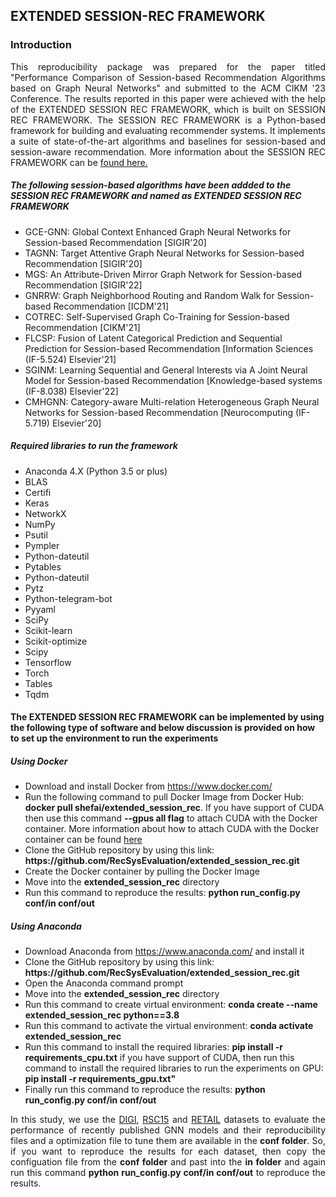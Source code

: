 <!DOCTYPE html>
<html>
<head>

</head>
<body>


<h2>EXTENDED SESSION-REC FRAMEWORK</h2>

<h3>Introduction</h3>
<p align="justify">This reproducibility package was prepared for the paper titled "Performance Comparison of Session-based Recommendation Algorithms based on Graph Neural Networks" and submitted to the ACM CIKM '23 Conference. 
The results reported in this paper were achieved with the help of the EXTENDED SESSION REC FRAMEWORK, which is built on SESSION REC FRAMEWORK. The SESSION REC FRAMEWORK is a 
Python-based framework for building and evaluating recommender systems. It implements a suite of state-of-the-art algorithms and baselines for session-based and 
session-aware recommendation. More information about the SESSION REC FRAMEWORK can be <a href="https://rn5l.github.io/session-rec/index.html">found here.</a></p>
<h5>The following session-based algorithms have been addded to the SESSION REC FRAMEWORK and named as EXTENDED SESSION REC FRAMEWORK</h5>
<ul>
  <li>GCE-GNN: Global Context Enhanced Graph Neural Networks for Session-based Recommendation [SIGIR'20]</li>
  <li>TAGNN: Target Attentive Graph Neural Networks for Session-based Recommendation [SIGIR'20]</li>
  <li>MGS: An Attribute-Driven Mirror Graph Network for Session-based Recommendation [SIGIR'22]</li>
  <li>GNRRW: Graph Neighborhood Routing and Random Walk for Session-based Recommendation [ICDM'21]</li>
  <li>COTREC: Self-Supervised Graph Co-Training for Session-based Recommendation [CIKM'21]</li>
  <li>FLCSP: Fusion of Latent Categorical Prediction and Sequential Prediction for Session-based Recommendation [Information Sciences (IF-5.524) Elsevier'21]</li>
  <li>SGINM: Learning Sequential and General Interests via A Joint Neural Model for Session-based Recommendation [Knowledge-based systems (IF-8.038) Elsevier'22]</li> 
  <li>CMHGNN: Category-aware Multi-relation Heterogeneous Graph Neural Networks for Session-based Recommendation [Neurocomputing (IF-5.719) Elsevier'20]</li>
</ul>
<h5>Required libraries to run the framework</h5>
<ul>
  <li>Anaconda 4.X (Python 3.5 or plus)</li>
  <li>BLAS</li>
  <li>Certifi</li>
  <li>Keras</li>
  <li>NetworkX</li>
  <li>NumPy</li>
  <li>Psutil</li>
  <li>Pympler</li>
  <li>Python-dateutil</li>
  <li>Pytables</li>
  <li>Python-dateutil</li>
  <li>Pytz</li>
  <li>Python-telegram-bot</li>
  <li>Pyyaml</li>
  <li>SciPy</li>
  <li>Scikit-learn</li>
  <li>Scikit-optimize</li>
  <li>Scipy</li>
  <li>Tensorflow</li>
  <li>Torch</li>
  <li>Tables </li>
  <li>Tqdm </li>
</ul>
  
<h4>The EXTENDED SESSION REC FRAMEWORK can be implemented by using the following type of software and below discussion is provided on how to set up the environment to run the experiments</h4>
  
<h5>Using Docker</h5>
<ul>
  <li>Download and install Docker from <a href="https://www.docker.com/">https://www.docker.com/</a></li>
  <li>Run the following command to pull Docker Image from Docker Hub: <strong>docker pull shefai/extended_session_rec</strong>. If you have support of CUDA then use this command  <strong>--gpus all flag</strong> to attach CUDA with 
      the Docker container. More information about how to attach CUDA with the Docker container can be found <a href="https://docs.docker.com/compose/gpu-support/">here</a> </li> 
  <li>Clone the GitHub repository by using this link: <strong>https://github.com/RecSysEvaluation/extended_session_rec.git</strong>
  <li>Create the Docker container by pulling the Docker Image</li>
  <li>Move into the <b>extended_session_rec</b> directory</li>
  <li>Run this command to reproduce the results: <strong>python run_config.py conf/in conf/out</strong></li>
</ul>  
  
<h5>Using Anaconda</h5>
  <ul>
    <li>Download Anaconda from <a href="https://www.anaconda.com/">https://www.anaconda.com/</a> and install it</li>
    <li>Clone the GitHub repository by using this link: <strong>https://github.com/RecSysEvaluation/extended_session_rec.git</strong></li>
    <li>Open the Anaconda command prompt</li>
    <li>Move into the <strong>extended_session_rec</strong> directory</li>
    <li>Run this command to create virtual environment: <strong>conda create --name extended_session_rec python==3.8</strong></li>
    <li>Run this command to activate the virtual environment: <strong>conda activate extended_session_rec</strong></li>
    <li>Run this command to install the required libraries: <strong>pip install -r requirements_cpu.txt</strong> if you have support of CUDA, 
        then run this command to install the required libraries to run the experiments on GPU: <strong>pip install -r requirements_gpu.txt"</strong></li>
    <li>Finally run this command to reproduce the results: <strong>python run_config.py conf/in conf/out</strong></li>
  </ul>
  <p align="justify">In this study, we use the <a href="https://competitions.codalab.org/competitions/11161#learn_the_details-data2">DIGI</a>, <a href="https://www.kaggle.com/datasets/chadgostopp/recsys-challenge-2015">RSC15</a> 
     and <a href="https://www.kaggle.com/datasets/retailrocket/ecommerce-dataset">RETAIL</a> datasets to evaluate the performance of recently published GNN models and their reproducibility files and a optimization 
     file to tune them are available in the <b>conf folder</b>. So, if you want to reproduce the results for each dataset, then copy the configuation file from the <b>conf folder</b> and past into  the <b>in folder</b> and 
     again run this command <strong>python run_config.py conf/in conf/out</strong></strong> to reproduce the results.</p>
</body>
</html>  

